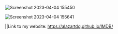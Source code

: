 ![Screenshot 2023-04-04 155450](https://user-images.githubusercontent.com/106746978/229799243-5631d7f3-92af-45fb-9774-252b67618be5.png)

![Screenshot 2023-04-04 155641](https://user-images.githubusercontent.com/106746978/229798965-1b077a71-b887-498a-bf2d-611eb8ea44fb.png)

||Link to my website: https://alazartdg.github.io/IMDB/
